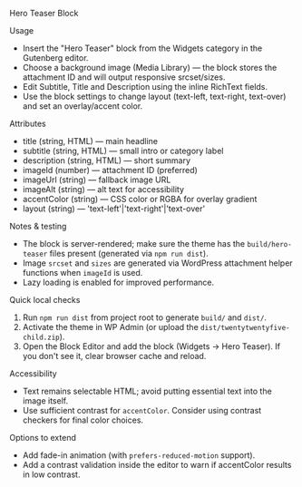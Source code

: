Hero Teaser Block

Usage
- Insert the "Hero Teaser" block from the Widgets category in the Gutenberg editor.
- Choose a background image (Media Library) — the block stores the attachment ID and will output responsive srcset/sizes.
- Edit Subtitle, Title and Description using the inline RichText fields.
- Use the block settings to change layout (text-left, text-right, text-over) and set an overlay/accent color.

Attributes
- title (string, HTML) — main headline
- subtitle (string, HTML) — small intro or category label
- description (string, HTML) — short summary
- imageId (number) — attachment ID (preferred)
- imageUrl (string) — fallback image URL
- imageAlt (string) — alt text for accessibility
- accentColor (string) — CSS color or RGBA for overlay gradient
- layout (string) — 'text-left'|'text-right'|'text-over'

Notes & testing
- The block is server-rendered; make sure the theme has the `build/hero-teaser` files present (generated via `npm run dist`).
- Image `srcset` and `sizes` are generated via WordPress attachment helper functions when `imageId` is used.
- Lazy loading is enabled for improved performance.

Quick local checks
1. Run `npm run dist` from project root to generate `build/` and `dist/`.
2. Activate the theme in WP Admin (or upload the `dist/twentytwentyfive-child.zip`).
3. Open the Block Editor and add the block (Widgets → Hero Teaser). If you don't see it, clear browser cache and reload.

Accessibility
- Text remains selectable HTML; avoid putting essential text into the image itself.
- Use sufficient contrast for `accentColor`. Consider using contrast checkers for final color choices.

Options to extend
- Add fade-in animation (with `prefers-reduced-motion` support).
- Add a contrast validation inside the editor to warn if accentColor results in low contrast.
